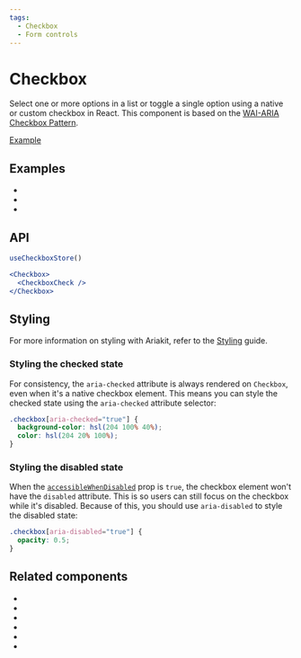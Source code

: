 ```yaml
---
tags:
  - Checkbox
  - Form controls
---
```


# Checkbox

<div data-description>

Select one or more options in a list or toggle a single option using a native or custom checkbox in React. This component is based on the [WAI-ARIA Checkbox Pattern](https://www.w3.org/WAI/ARIA/apg/patterns/checkbox/).

</div>

<div data-tags></div>

<a href="../examples/checkbox/index.tsx" data-playground>Example</a>

## Examples

<div data-cards="examples">

- [](/examples/checkbox-as-button)
- [](/examples/checkbox-custom)
- [](/examples/checkbox-group)

</div>

## API

```jsx
useCheckboxStore()

<Checkbox>
  <CheckboxCheck />
</Checkbox>
```

## Styling

<aside data-type="note">

For more information on styling with Ariakit, refer to the [Styling](/guide/styling) guide.

</aside>

### Styling the checked state

For consistency, the `aria-checked` attribute is always rendered on `Checkbox`, even when it's a native checkbox element. This means you can style the checked state using the `aria-checked` attribute selector:

```css
.checkbox[aria-checked="true"] {
  background-color: hsl(204 100% 40%);
  color: hsl(204 20% 100%);
}
```

### Styling the disabled state

When the [`accessibleWhenDisabled`](/reference/checkbox#accessiblewhendisabled) prop is `true`, the checkbox element won't have the `disabled` attribute. This is so users can still focus on the checkbox while it's disabled. Because of this, you should use `aria-disabled` to style the disabled state:

```css
.checkbox[aria-disabled="true"] {
  opacity: 0.5;
}
```

## Related components

<div data-cards="components">

- [](/components/button)
- [](/components/form)
- [](/components/menu)
- [](/components/radio)
- [](/components/select)
- [](/components/command)

</div>
